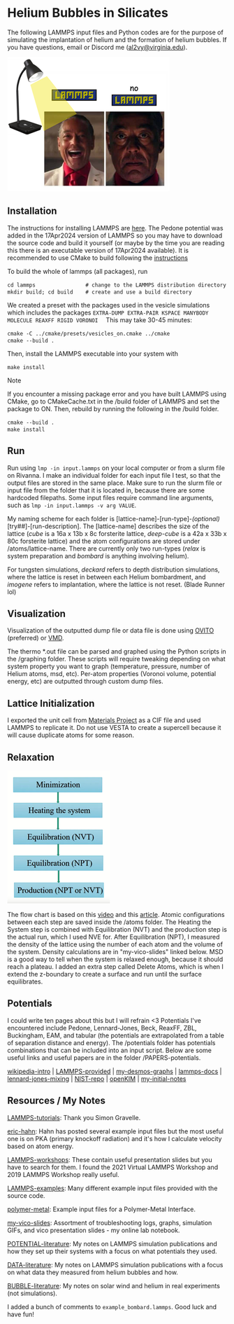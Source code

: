 # Helium Bubbles in Silicates

The following LAMMPS input files and Python codes are for the purpose of simulating the implantation of helium and the formation of helium bubbles. If you have questions, email or Discord me (al2vy@virginia.edu). 

![yay](./images/meme.png)
## Installation

The instructions for installing LAMMPS are [here](https://docs.lammps.org/Install.html). The Pedone potential was added in the 17Apr2024 version of LAMMPS so you may have to download the source code and build it yourself (or maybe by the time you are reading this there is an executable version of 17Apr2024 available). It is recommended to use CMake to build following the [instructions](https://docs.lammps.org/Build_cmake.html) 

To build the whole of lammps (all packages), run 

```
cd lammps                # change to the LAMMPS distribution directory
mkdir build; cd build    # create and use a build directory
```
We created a preset with the packages used in the vesicle simulations which includes the packages `EXTRA-DUMP EXTRA-PAIR KSPACE MANYBODY MOLECULE REAXFF RIGID VORONOI 
 `
This may take 30-45 minutes:
```
cmake -C ../cmake/presets/vesicles_on.cmake ../cmake    
cmake --build .          
```

Then, install the LAMMPS executable into your system with

```
make install
```

> [!NOTE]
> If you encounter a missing package error and you have built LAMMPS using CMake, go to CMakeCache.txt in the /build folder of LAMMPS and set the package to ON. Then, rebuild by running the following in the /build folder.
> ```
> cmake --build .
> make install
> ```


## Run

Run using ```lmp -in input.lammps``` on your local computer or from a slurm file on Rivanna. I make an individual folder for each input file I test, so that the output files are stored in the same place. Make sure to run the slurm file or input file from the folder that it is located in, because there are some hardcoded filepaths. Some input files require command line arguments, such as ```lmp -in input.lammps -v arg VALUE```. 

My naming scheme for each folder is [lattice-name]-[run-type]-*(optional)*[try##]-[run-description]. The [lattice-name] describes the size of the lattice (*cube* is a 16a x 13b x 8c forsterite lattice, *deep-cube* is a 42a x 33b x 80c forsterite lattice) and the atom configurations are stored under /atoms/lattice-name. There are currently only two run-types (*relax* is system preparation and *bombard* is anything involving helium). 

For tungsten simulations, *deckard* refers to depth distribution simulations, where the lattice is reset in between each Helium bombardment, and *imogene* refers to implantation, where the lattice is not reset. (Blade Runner lol)

## Visualization

Visualization of the outputted dump file or data file is done using [OVITO](https://www.ovito.org/) (preferred) or [VMD](https://www.ks.uiuc.edu/Research/vmd/). 

The thermo *.out file can be parsed and graphed using the Python scripts in the /graphing folder. These scripts will require tweaking depending on what system property you want to graph (temperature, pressure, number of Helium atoms, msd, etc). Per-atom properties (Voronoi volume, potential energy, etc) are outputted through custom dump files.

## Lattice Initialization

I exported the unit cell from [Materials Project](https://next-gen.materialsproject.org/materials/mp-2895) as a CIF file and used LAMMPS to replicate it. Do not use VESTA to create a supercell because it will cause duplicate atoms for some reason.

## Relaxation

![flow-chart](./images/flow-chart.png)

The flow chart is based on this [video](https://www.youtube.com/watch?v=YyW_aTkkvRA) and this [article](https://www.compchems.com/setting-up-a-molecular-dynamics-simulation/#1-level-of-theory). Atomic configurations between each step are saved inside the /atoms folder. The Heating the System step is combined with Equilibration (NVT) and the production step is the actual run, which I used NVE for. After Equilibration (NPT), I measured the density of the lattice using the number of each atom and the volume of the system. Density calculations are in "my-vico-slides" linked below. MSD is a good way to tell when the system is relaxed enough, because it should reach a plateau. I added an extra step called Delete Atoms, which is when I extend the z-boundary to create a surface and run until the surface equilibrates. 

## Potentials

I could write ten pages about this but I will refrain <3 Potentials I've encountered include Pedone, Lennard-Jones, Beck, ReaxFF, ZBL, Buckingham, EAM, and tabular (the potentials are extrapolated from a table of separation distance and energy). The /potentials folder has potentials combinations that can be included into an input script. Below are some useful links and useful papers are in the folder /PAPERS-potentials. 

[wikipedia-intro](https://en.wikipedia.org/wiki/Interatomic_potential) |
[LAMMPS-provided](https://github.com/lammps/lammps/tree/develop/potentials) |
[my-desmos-graphs](https://www.desmos.com/calculator/epdz3mbrue) |
[lammps-docs](https://docs.lammps.org/pairs.html) |
[lennard-jones-mixing](https://mattermodeling.stackexchange.com/questions/4845/how-to-create-a-lookup-table-of-%CF%B5-and-%CF%83-values-for-lennard-jones-potentials) |
[NIST-repo](https://www.ctcms.nist.gov/potentials/) |
[openKIM](https://openkim.org/) |
[my-initial-notes](https://docs.google.com/document/d/1ayWn5OoLpytNzUDsMVmOIfqZ-FsfZ3EQrSmqDYfIQ94/edit?usp=sharing)

## Resources / My Notes

[LAMMPS-tutorials](https://lammpstutorials.github.io/): Thank you Simon Gravelle.

[eric-hahn](https://www.ericnhahn.com/tutorials/lammps-tutorials/pka): Hahn has posted several example input files but the most useful one is on PKA (primary knockoff radiation) and it's how I calculate velocity based on atom energy. 

[LAMMPS-workshops](https://www.lammps.org/workshops.html): These contain useful presentation slides but you have to search for them. I found the 2021 Virtual LAMMPS Workshop
and 2019 LAMMPS Workshop really useful.

[LAMMPS-examples](https://github.com/lammps/lammps/tree/develop/examples): Many different example input files provided with the source code. 

[polymer-metal](https://github.com/nuwan-d/polymer_metal_interface/tree/master): Example input files for a Polymer-Metal Interface. 

[my-vico-slides](https://docs.google.com/presentation/d/1MKdEB0VUCaLRqKrPCLoCm9mInB01r4ZEBdJBVm8v7ec/edit?usp=sharing): Assortment of troubleshooting logs, graphs, simulation GIFs, and vico presentation slides - my online lab notebook. 

[POTENTIAL-literature](https://docs.google.com/document/d/1zPFv_zNZtW1bYGkPBTmVatVFBc_XZnW0_Yc45QtuDUU/edit?usp=sharing): My notes on LAMMPS simulation publications and how they set up their systems with a focus on what potentials they used. 

[DATA-literature](https://docs.google.com/document/d/1Tbd0TCp1JN2RhIfcfsVkS9DOBiCg8Ad6f716GsS727g/edit?usp=sharing): My notes on LAMMPS simulation publications with a focus on what data they measured from helium bubbles and how. 

[BUBBLE-literature](https://docs.google.com/document/d/1jWwzUloeitPDnknGvaAquTfj3WpOw4dllaEzDrSO3zo/edit?usp=sharing): My notes on solar wind and helium in real experiments (not simulations). 

I added a bunch of comments to ```example_bombard.lammps```. Good luck and have fun!